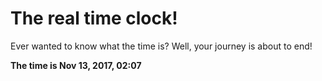 # The real time clock!

Ever wanted to know what the time is? Well, your journey is about to end!

**The time is Nov 13, 2017, 02:07**